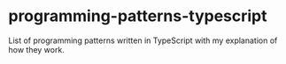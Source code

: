 # programming-patterns-typescript
List of programming patterns written in TypeScript with my explanation of how they work.
